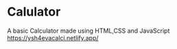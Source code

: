 # Calulator

A basic Calculator made using HTML,CSS and JavaScript
https://ysh4evacalci.netlify.app/

